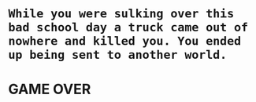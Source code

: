 # ```While you were sulking over this bad school day a truck came out of nowhere and killed you. You ended up being sent to another world.```
# GAME OVER